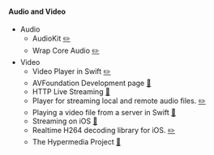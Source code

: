 #### **Audio and Video**
- Audio
    - AudioKit [:pencil2:](https://github.com/audiokit/AudioKit)
    - Wrap Core Audio [:pencil2:](https://github.com/rnine/AMCoreAudio)
- Video 
    - Video Player in Swift [:pencil2:](https://github.com/piemonte/Player)
    - AVFoundation Development page [:link:](https://developer.apple.com/av-foundation/)
    - HTTP Live Streaming [:link:](http://stackoverflow.com/questions/8291691/implementation-of-http-live-streaming-in-ios/11535000#11535000)
    - Player for streaming local and remote audio files. [:pencil2:](https://github.com/teodorpatras/Jukebox)
    - Playing a video file from a server in Swift [:link:](http://stackoverflow.com/questions/25034497/playing-a-video-file-from-a-server-in-swift)
    - Streaming on iOS [:link:](https://developer.apple.com/library/ios/documentation/NetworkingInternet/Conceptual/StreamingMediaGuide/Introduction/Introduction.html)
    - Realtime H264 decoding library for iOS. [:pencil2:](https://github.com/tidwall/Avios)
    - The Hypermedia Project [:pencil:](https://github.com/the-hypermedia-project/charter)
